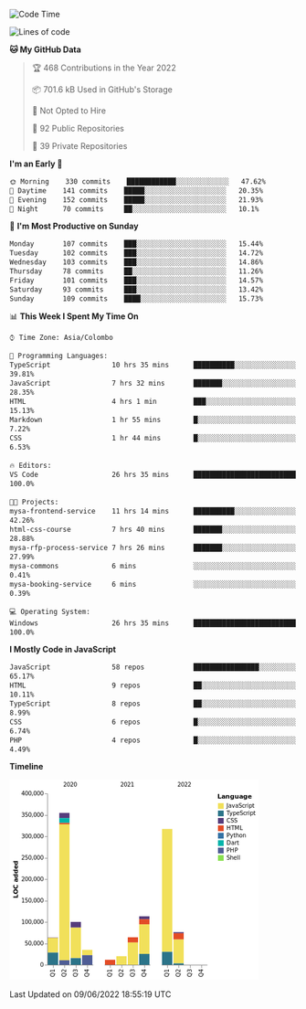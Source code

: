 
<!--START_SECTION:waka-->
![Code Time](http://img.shields.io/badge/Code%20Time-0%20secs-blue)

![Lines of code](https://img.shields.io/badge/From%20Hello%20World%20I%27ve%20Written-1%20Million%20lines%20of%20code-blue)

**🐱 My GitHub Data** 

> 🏆 468 Contributions in the Year 2022
 > 
> 📦 701.6 kB Used in GitHub's Storage 
 > 
> 🚫 Not Opted to Hire
 > 
> 📜 92 Public Repositories 
 > 
> 🔑 39 Private Repositories  
 > 
**I'm an Early 🐤** 

```text
🌞 Morning    330 commits    ████████████░░░░░░░░░░░░░   47.62% 
🌆 Daytime    141 commits    █████░░░░░░░░░░░░░░░░░░░░   20.35% 
🌃 Evening    152 commits    █████░░░░░░░░░░░░░░░░░░░░   21.93% 
🌙 Night      70 commits     ██░░░░░░░░░░░░░░░░░░░░░░░   10.1%

```
📅 **I'm Most Productive on Sunday** 

```text
Monday       107 commits    ███░░░░░░░░░░░░░░░░░░░░░░   15.44% 
Tuesday      102 commits    ███░░░░░░░░░░░░░░░░░░░░░░   14.72% 
Wednesday    103 commits    ███░░░░░░░░░░░░░░░░░░░░░░   14.86% 
Thursday     78 commits     ██░░░░░░░░░░░░░░░░░░░░░░░   11.26% 
Friday       101 commits    ███░░░░░░░░░░░░░░░░░░░░░░   14.57% 
Saturday     93 commits     ███░░░░░░░░░░░░░░░░░░░░░░   13.42% 
Sunday       109 commits    ████░░░░░░░░░░░░░░░░░░░░░   15.73%

```


📊 **This Week I Spent My Time On** 

```text
⌚︎ Time Zone: Asia/Colombo

💬 Programming Languages: 
TypeScript               10 hrs 35 mins      ██████████░░░░░░░░░░░░░░░   39.81% 
JavaScript               7 hrs 32 mins       ███████░░░░░░░░░░░░░░░░░░   28.35% 
HTML                     4 hrs 1 min         ███░░░░░░░░░░░░░░░░░░░░░░   15.13% 
Markdown                 1 hr 55 mins        █░░░░░░░░░░░░░░░░░░░░░░░░   7.22% 
CSS                      1 hr 44 mins        █░░░░░░░░░░░░░░░░░░░░░░░░   6.53%

🔥 Editors: 
VS Code                  26 hrs 35 mins      █████████████████████████   100.0%

🐱‍💻 Projects: 
mysa-frontend-service    11 hrs 14 mins      ██████████░░░░░░░░░░░░░░░   42.26% 
html-css-course          7 hrs 40 mins       ███████░░░░░░░░░░░░░░░░░░   28.88% 
mysa-rfp-process-service 7 hrs 26 mins       ███████░░░░░░░░░░░░░░░░░░   27.99% 
mysa-commons             6 mins              ░░░░░░░░░░░░░░░░░░░░░░░░░   0.41% 
mysa-booking-service     6 mins              ░░░░░░░░░░░░░░░░░░░░░░░░░   0.39%

💻 Operating System: 
Windows                  26 hrs 35 mins      █████████████████████████   100.0%

```

**I Mostly Code in JavaScript** 

```text
JavaScript               58 repos            ████████████████░░░░░░░░░   65.17% 
HTML                     9 repos             ██░░░░░░░░░░░░░░░░░░░░░░░   10.11% 
TypeScript               8 repos             ██░░░░░░░░░░░░░░░░░░░░░░░   8.99% 
CSS                      6 repos             █░░░░░░░░░░░░░░░░░░░░░░░░   6.74% 
PHP                      4 repos             █░░░░░░░░░░░░░░░░░░░░░░░░   4.49%

```


**Timeline**

![Chart not found](https://raw.githubusercontent.com/ccweerasinghe1994/ccweerasinghe1994/master/charts/bar_graph.png) 


 Last Updated on 09/06/2022 18:55:19 UTC
<!--END_SECTION:waka-->
